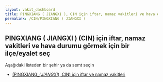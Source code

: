 ```yaml
---
layout: vakit_dashboard
title: PINGXIANG ( JIANGXI ), CIN için iftar, namaz vakitleri ve hava durumu - ilçe/eyalet seç
permalink: /CIN/PINGXIANG ( JIANGXI )
---
```


## PINGXIANG ( JIANGXI ) (CIN) için iftar, namaz vakitleri ve hava durumu  görmek için bir ilçe/eyalet seç

Aşağıdaki listeden bir şehir ya da semt seçin

* [ (PINGXIANG_(_JIANGXI_), CIN) için iftar ve namaz vakitleri](/CIN/PINGXIANG_(_JIANGXI_)/)

<script type="text/javascript">
  var GLOBAL_COUNTRY = 'CIN';
  var GLOBAL_CITY = 'PINGXIANG ( JIANGXI )';
  var GLOBAL_STATE = 'PINGXIANG ( JIANGXI )';
</script>
